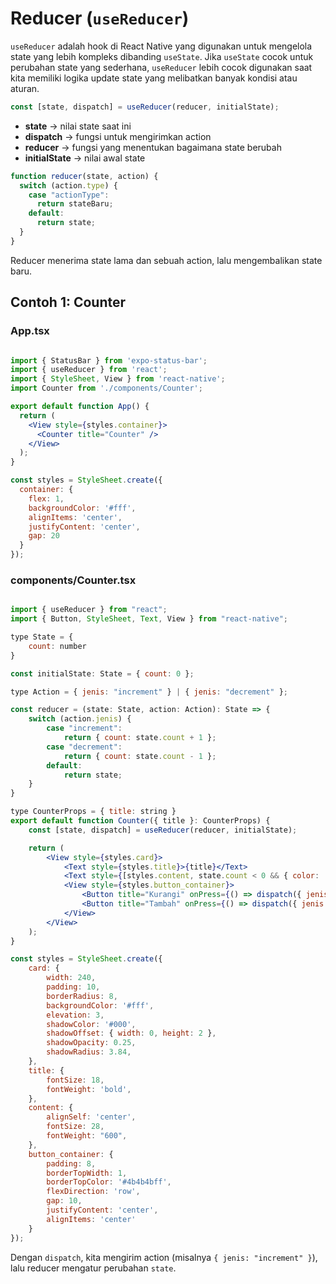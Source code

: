 # Reducer (`useReducer`)

`useReducer` adalah hook di React Native yang digunakan untuk mengelola state yang lebih kompleks dibanding `useState`. Jika `useState` cocok untuk perubahan state yang sederhana, `useReducer` lebih cocok digunakan saat kita memiliki logika update state yang melibatkan banyak kondisi atau aturan.

```jsx
const [state, dispatch] = useReducer(reducer, initialState);
```
- **state** → nilai state saat ini
- **dispatch** → fungsi untuk mengirimkan action
- **reducer** → fungsi yang menentukan bagaimana state berubah
- **initialState** → nilai awal state


```jsx
function reducer(state, action) {
  switch (action.type) {
    case "actionType":
      return stateBaru;
    default:
      return state;
  }
}
```
Reducer menerima state lama dan sebuah action, lalu mengembalikan state baru.

## Contoh 1: Counter
### App.tsx
```jsx

import { StatusBar } from 'expo-status-bar';
import { useReducer } from 'react';
import { StyleSheet, View } from 'react-native';
import Counter from './components/Counter';

export default function App() {
  return (
    <View style={styles.container}>
      <Counter title="Counter" />
    </View>
  );
}

const styles = StyleSheet.create({
  container: {
    flex: 1,
    backgroundColor: '#fff',
    alignItems: 'center',
    justifyContent: 'center',
    gap: 20
  }
});
```

### components/Counter.tsx
```jsx

import { useReducer } from "react";
import { Button, StyleSheet, Text, View } from "react-native";

type State = {
    count: number
}

const initialState: State = { count: 0 };

type Action = { jenis: "increment" } | { jenis: "decrement" };

const reducer = (state: State, action: Action): State => {
    switch (action.jenis) {
        case "increment":
            return { count: state.count + 1 };
        case "decrement":
            return { count: state.count - 1 };
        default:
            return state;
    }
}

type CounterProps = { title: string }
export default function Counter({ title }: CounterProps) {
    const [state, dispatch] = useReducer(reducer, initialState);

    return (
        <View style={styles.card}>
            <Text style={styles.title}>{title}</Text>
            <Text style={[styles.content, state.count < 0 && { color: 'red' }]}>{state.count}</Text>
            <View style={styles.button_container}>
                <Button title="Kurangi" onPress={() => dispatch({ jenis: "decrement" })} />
                <Button title="Tambah" onPress={() => dispatch({ jenis: 'increment' })} />
            </View>
        </View>
    );
}

const styles = StyleSheet.create({
    card: {
        width: 240,
        padding: 10,
        borderRadius: 8,
        backgroundColor: '#fff',
        elevation: 3,
        shadowColor: '#000',
        shadowOffset: { width: 0, height: 2 },
        shadowOpacity: 0.25,
        shadowRadius: 3.84,
    },
    title: {
        fontSize: 18,
        fontWeight: 'bold',
    },
    content: {
        alignSelf: 'center',
        fontSize: 28,
        fontWeight: "600",
    },
    button_container: {
        padding: 8,
        borderTopWidth: 1,
        borderTopColor: '#4b4b4bff',
        flexDirection: 'row',
        gap: 10,
        justifyContent: 'center',
        alignItems: 'center'
    }
});
```
Dengan `dispatch`, kita mengirim action (misalnya `{ jenis: "increment" }`), lalu reducer mengatur perubahan `state`.


